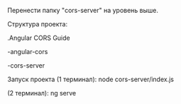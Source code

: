 Перенести папку "cors-server" на уровень выше.


Структура проекта:

.Angular CORS Guide

-angular-cors

-cors-server

Запуск проекта
(1 терминал):
node cors-server/index.js

(2 терминал):
ng serve
